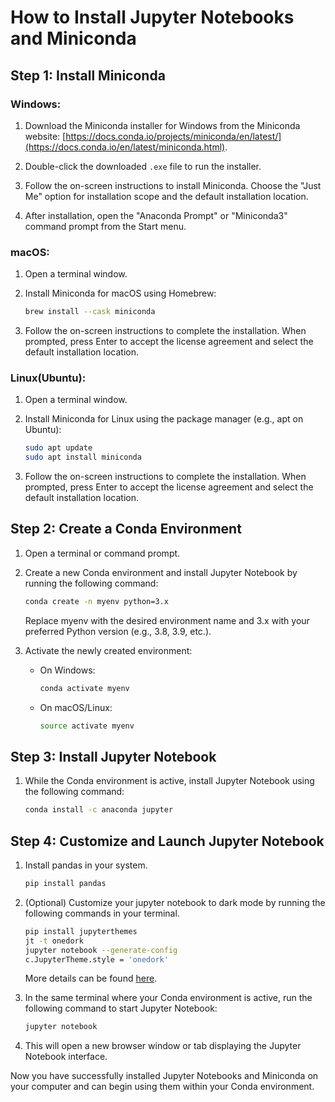 # How to Install Jupyter Notebooks and Miniconda

## Step 1: Install Miniconda

### **Windows:**

1. Download the Miniconda installer for Windows from the Miniconda website: [https://docs.conda.io/projects/miniconda/en/latest/](https://docs.conda.io/en/latest/miniconda.html).

2. Double-click the downloaded `.exe` file to run the installer.

3. Follow the on-screen instructions to install Miniconda. Choose the "Just Me" option for installation scope and the default installation location.

4. After installation, open the "Anaconda Prompt" or "Miniconda3" command prompt from the Start menu.

### **macOS:**

1. Open a terminal window.

2. Install Miniconda for macOS using Homebrew:

   ```bash
   brew install --cask miniconda
   ```

3. Follow the on-screen instructions to complete the installation. When prompted, press Enter to accept the license agreement and select the default installation location.

### **Linux(Ubuntu):**

1. Open a terminal window.

2. Install Miniconda for Linux using the package manager (e.g., apt on Ubuntu):

    ```bash
    sudo apt update
    sudo apt install miniconda
    ```

3. Follow the on-screen instructions to complete the installation. When prompted, press Enter to accept the license agreement and select the default installation location.

## Step 2: Create a Conda Environment

1. Open a terminal or command prompt.

2. Create a new Conda environment and install Jupyter Notebook by running the following command:

    ```bash
    conda create -n myenv python=3.x
    ```

    Replace myenv with the desired environment name and 3.x with your preferred Python version (e.g., 3.8, 3.9, etc.).

3. Activate the newly created environment:

    - On Windows:

        ```bash
        conda activate myenv
        ```

    - On macOS/Linux:

        ```bash
        source activate myenv
        ```

## Step 3: Install Jupyter Notebook

1. While the Conda environment is active, install Jupyter Notebook using the following command:

    ```bash
    conda install -c anaconda jupyter
    ```

## Step 4: Customize and Launch Jupyter Notebook

1. Install pandas in your system.

    ```bash
    pip install pandas
    ```

2. (Optional) Customize your jupyter notebook to dark mode by running the following commands in your terminal.

    ```bash
    pip install jupyterthemes
    jt -t onedork
    jupyter notebook --generate-config
    c.JupyterTheme.style = 'onedork'
    ```

    More details can be found [here](https://saturncloud.io/blog/jupyter-notebook-dark-mode-a-step-by-step-guide/).

3. In the same terminal where your Conda environment is active, run the following command to start Jupyter Notebook:

    ```bash
    jupyter notebook
    ```

4. This will open a new browser window or tab displaying the Jupyter Notebook interface.

Now you have successfully installed Jupyter Notebooks and Miniconda on your computer and can begin using them within your Conda environment.